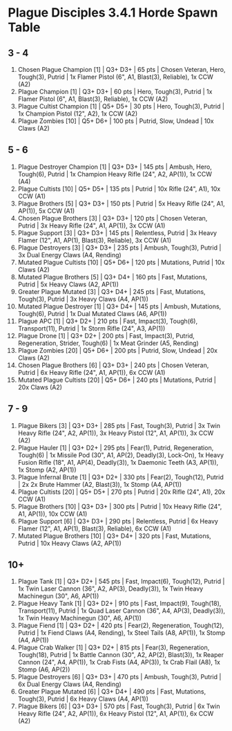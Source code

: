 # Plague Disciples 3.4.1 Horde Spawn Table

## 3 - 4

1. Chosen Plague Champion [1] | Q3+ D3+ | 65 pts | Chosen Veteran, Hero, Tough(3), Putrid | 1x Flamer Pistol (6", A1, Blast(3), Reliable), 1x CCW (A2)
1. Plague Champion [1] | Q3+ D3+ | 60 pts | Hero, Tough(3), Putrid | 1x Flamer Pistol (6", A1, Blast(3), Reliable), 1x CCW (A2)
1. Plague Cultist Champion [1] | Q5+ D5+ | 30 pts | Hero, Tough(3), Putrid | 1x Champion Pistol (12", A2), 1x CCW (A2)
1. Plague Zombies [10] | Q5+ D6+ | 100 pts | Putrid, Slow, Undead | 10x Claws (A2)

## 5 - 6

1. Plague Destroyer Champion [1] | Q3+ D3+ | 145 pts | Ambush, Hero, Tough(6), Putrid | 1x Champion Heavy Rifle (24", A2, AP(1)), 1x CCW (A4)
1. Plague Cultists [10] | Q5+ D5+ | 135 pts | Putrid | 10x Rifle (24", A1), 10x CCW (A1)
1. Plague Brothers [5] | Q3+ D3+ | 150 pts | Putrid | 5x Heavy Rifle (24", A1, AP(1)), 5x CCW (A1)
1. Chosen Plague Brothers [3] | Q3+ D3+ | 120 pts | Chosen Veteran, Putrid | 3x Heavy Rifle (24", A1, AP(1)), 3x CCW (A1)
1. Plague Support [3] | Q3+ D3+ | 145 pts | Relentless, Putrid | 3x Heavy Flamer (12", A1, AP(1), Blast(3), Reliable), 3x CCW (A1)
1. Plague Destroyers [3] | Q3+ D3+ | 235 pts | Ambush, Tough(3), Putrid | 3x Dual Energy Claws (A4, Rending)
1. Mutated Plague Cultists [10] | Q5+ D6+ | 120 pts | Mutations, Putrid | 10x Claws (A2)
1. Mutated Plague Brothers [5] | Q3+ D4+ | 160 pts | Fast, Mutations, Putrid | 5x Heavy Claws (A2, AP(1))
1. Greater Plague Mutated [3] | Q3+ D4+ | 245 pts | Fast, Mutations, Tough(3), Putrid | 3x Heavy Claws (A4, AP(1))
1. Mutated Plague Destroyer [1] | Q3+ D4+ | 145 pts | Ambush, Mutations, Tough(6), Putrid | 1x Dual Mutated Claws (A6, AP(1))
1. Plague APC [1] | Q3+ D2+ | 210 pts | Fast, Impact(3), Tough(6), Transport(11), Putrid | 1x Storm Rifle (24", A3, AP(1))
1. Plague Drone [1] | Q3+ D2+ | 200 pts | Fast, Impact(3), Putrid, Regeneration, Strider, Tough(6) | 1x Meat Grinder (A5, Rending)
1. Plague Zombies [20] | Q5+ D6+ | 200 pts | Putrid, Slow, Undead | 20x Claws (A2)
1. Chosen Plague Brothers [6] | Q3+ D3+ | 240 pts | Chosen Veteran, Putrid | 6x Heavy Rifle (24", A1, AP(1)), 6x CCW (A1)
1. Mutated Plague Cultists [20] | Q5+ D6+ | 240 pts | Mutations, Putrid | 20x Claws (A2)

## 7 - 9

1. Plague Bikers [3] | Q3+ D3+ | 285 pts | Fast, Tough(3), Putrid | 3x Twin Heavy Rifle (24", A2, AP(1)), 3x Heavy Pistol (12", A1, AP(1)), 3x CCW (A2)
1. Plague Hauler [1] | Q3+ D2+ | 295 pts | Fear(1), Putrid, Regeneration, Tough(6) | 1x Missile Pod (30", A1, AP(2), Deadly(3), Lock-On), 1x Heavy Fusion Rifle (18", A1, AP(4), Deadly(3)), 1x Daemonic Teeth (A3, AP(1)), 1x Stomp (A2, AP(1))
1. Plague Infernal Brute [1] | Q3+ D2+ | 330 pts | Fear(2), Tough(12), Putrid | 2x 2x Brute Hammer (A2, Blast(3)), 1x Stomp (A4, AP(1))
1. Plague Cultists [20] | Q5+ D5+ | 270 pts | Putrid | 20x Rifle (24", A1), 20x CCW (A1)
1. Plague Brothers [10] | Q3+ D3+ | 300 pts | Putrid | 10x Heavy Rifle (24", A1, AP(1)), 10x CCW (A1)
1. Plague Support [6] | Q3+ D3+ | 290 pts | Relentless, Putrid | 6x Heavy Flamer (12", A1, AP(1), Blast(3), Reliable), 6x CCW (A1)
1. Mutated Plague Brothers [10] | Q3+ D4+ | 320 pts | Fast, Mutations, Putrid | 10x Heavy Claws (A2, AP(1))

## 10+

1. Plague Tank [1] | Q3+ D2+ | 545 pts | Fast, Impact(6), Tough(12), Putrid | 1x Twin Laser Cannon (36", A2, AP(3), Deadly(3)), 1x Twin Heavy Machinegun (30", A6, AP(1))
1. Plague Heavy Tank [1] | Q3+ D2+ | 910 pts | Fast, Impact(9), Tough(18), Transport(11), Putrid | 1x Quad Laser Cannon (36", A4, AP(3), Deadly(3)), 1x Twin Heavy Machinegun (30", A6, AP(1))
1. Plague Fiend [1] | Q3+ D2+ | 420 pts | Fear(2), Regeneration, Tough(12), Putrid | 1x Fiend Claws (A4, Rending), 1x Steel Tails (A8, AP(1)), 1x Stomp (A4, AP(1))
1. Plague Crab Walker [1] | Q3+ D2+ | 815 pts | Fear(3), Regeneration, Tough(18), Putrid | 1x Battle Cannon (30", A2, AP(2), Blast(3)), 1x Reaper Cannon (24", A4, AP(1)), 1x Crab Fists (A4, AP(3)), 1x Crab Flail (A8), 1x Stomp (A6, AP(2))
1. Plague Destroyers [6] | Q3+ D3+ | 470 pts | Ambush, Tough(3), Putrid | 6x Dual Energy Claws (A4, Rending)
1. Greater Plague Mutated [6] | Q3+ D4+ | 490 pts | Fast, Mutations, Tough(3), Putrid | 6x Heavy Claws (A4, AP(1))
1. Plague Bikers [6] | Q3+ D3+ | 570 pts | Fast, Tough(3), Putrid | 6x Twin Heavy Rifle (24", A2, AP(1)), 6x Heavy Pistol (12", A1, AP(1)), 6x CCW (A2)